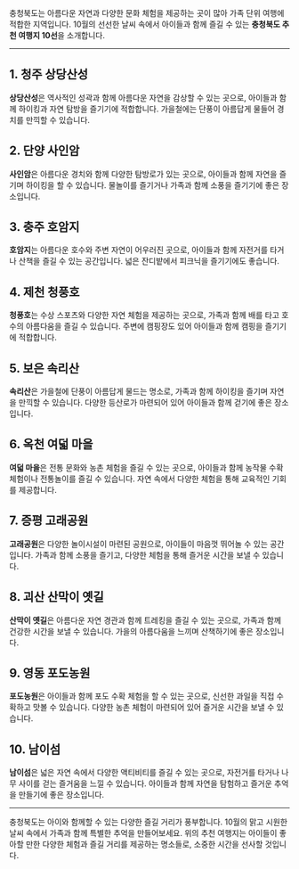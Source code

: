 

충청북도는 아름다운 자연과 다양한 문화 체험을 제공하는 곳이 많아 가족 단위 여행에 적합한 지역입니다. 10월의 선선한 날씨 속에서 아이들과 함께 즐길 수 있는 **충청북도 추천 여행지 10선**을 소개합니다.

---

## 1. 청주 상당산성
**상당산성**은 역사적인 성곽과 함께 아름다운 자연을 감상할 수 있는 곳으로, 아이들과 함께 하이킹과 자연 탐방을 즐기기에 적합합니다. 가을철에는 단풍이 아름답게 물들어 경치를 만끽할 수 있습니다.

## 2. 단양 사인암
**사인암**은 아름다운 경치와 함께 다양한 탐방로가 있는 곳으로, 아이들과 함께 자연을 즐기며 하이킹을 할 수 있습니다. 물놀이를 즐기거나 가족과 함께 소풍을 즐기기에 좋은 장소입니다.

## 3. 충주 호암지
**호암지**는 아름다운 호수와 주변 자연이 어우러진 곳으로, 아이들과 함께 자전거를 타거나 산책을 즐길 수 있는 공간입니다. 넓은 잔디밭에서 피크닉을 즐기기에도 좋습니다.

## 4. 제천 청풍호
**청풍호**는 수상 스포츠와 다양한 자연 체험을 제공하는 곳으로, 가족과 함께 배를 타고 호수의 아름다움을 즐길 수 있습니다. 주변에 캠핑장도 있어 아이들과 함께 캠핑을 즐기기에 적합합니다.

## 5. 보은 속리산
**속리산**은 가을철에 단풍이 아름답게 물드는 명소로, 가족과 함께 하이킹을 즐기며 자연을 만끽할 수 있습니다. 다양한 등산로가 마련되어 있어 아이들과 함께 걷기에 좋은 장소입니다.

## 6. 옥천 여덟 마을
**여덟 마을**은 전통 문화와 농촌 체험을 즐길 수 있는 곳으로, 아이들과 함께 농작물 수확 체험이나 전통놀이를 즐길 수 있습니다. 자연 속에서 다양한 체험을 통해 교육적인 기회를 제공합니다.

## 7. 증평 고래공원
**고래공원**은 다양한 놀이시설이 마련된 공원으로, 아이들이 마음껏 뛰어놀 수 있는 공간입니다. 가족과 함께 소풍을 즐기고, 다양한 체험을 통해 즐거운 시간을 보낼 수 있습니다.

## 8. 괴산 산막이 옛길
**산막이 옛길**은 아름다운 자연 경관과 함께 트레킹을 즐길 수 있는 곳으로, 가족과 함께 건강한 시간을 보낼 수 있습니다. 가을의 아름다움을 느끼며 산책하기에 좋은 장소입니다.

## 9. 영동 포도농원
**포도농원**은 아이들과 함께 포도 수확 체험을 할 수 있는 곳으로, 신선한 과일을 직접 수확하고 맛볼 수 있습니다. 다양한 농촌 체험이 마련되어 있어 즐거운 시간을 보낼 수 있습니다.

## 10. 남이섬
**남이섬**은 넓은 자연 속에서 다양한 액티비티를 즐길 수 있는 곳으로, 자전거를 타거나 나무 사이를 걷는 즐거움을 느낄 수 있습니다. 아이들과 함께 자연을 탐험하고 즐거운 추억을 만들기에 좋은 장소입니다.

---

충청북도는 아이와 함께할 수 있는 다양한 즐길 거리가 풍부합니다. 10월의 맑고 시원한 날씨 속에서 가족과 함께 특별한 추억을 만들어보세요. 위의 추천 여행지는 아이들이 좋아할 만한 다양한 체험과 즐길 거리를 제공하는 명소들로, 소중한 시간을 선사할 것입니다.
